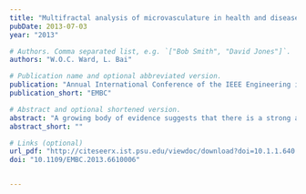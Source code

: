 ```yaml
---
title: "Multifractal analysis of microvasculature in health and disease"
pubDate: 2013-07-03
year: "2013"

# Authors. Comma separated list, e.g. `["Bob Smith", "David Jones"]`.
authors: "W.O.C. Ward, L. Bai"

# Publication name and optional abbreviated version.
publication: "Annual International Conference of the IEEE Engineering in Medicine and Biology Society"
publication_short: "EMBC"

# Abstract and optional shortened version.
abstract: "A growing body of evidence suggests that there is a strong association between neurodegenerative diseases such as Alzheimer's Diseases and the abnormality of the cerebral vasculature, in particular the microvessels/capillaries that are responsible for the exchange of nutrients across the blood-brain barrier. Many microvessels are described as being kinked or distorted, implying that they are modified by some destructive process. Imaging devices such as microCT can achieve resolutions on the order of several μm, allowing imaging the three dimensional (3D) microvasculature down to the capillary level. However, the main weakness of using microCT for vascular research is considered to be the lack of software for 3D quantification of microvasculature and microvascular image databases for developing and testing algorithms. In this paper we describe a multifractal analysis method for the microvasculature automatically segmented from microCT images of the mouse brain. Due to the lack of a benchmark microCT image database, the method has been tested using a surrogate database - a publicly available retinal vessel database. The results are preliminary indication of the multifractal properties of mouse brain vasculature. A potential solution to automated classification of healthy and disease brains are discussed."
abstract_short: ""

# Links (optional)
url_pdf: "http://citeseerx.ist.psu.edu/viewdoc/download?doi=10.1.1.640.7494&rep=rep1&type=pdf"
doi: "10.1109/EMBC.2013.6610006"


---
```

